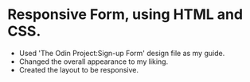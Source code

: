 # Responsive Form, using HTML and CSS.

* Used 'The Odin Project:Sign-up Form' design file as my guide.
* Changed the overall appearance to my liking.
* Created the layout to be responsive.

